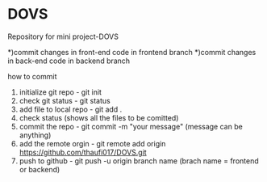 # DOVS
Repository for mini project-DOVS

*)commit changes in front-end code in frontend branch 
*)commit changes in back-end code in backend branch

how to commit

1) initialize git repo - git init
2) check git status - git status
3) add file to local repo - git add .
4) check status (shows all the files to be comitted)
5) commit the repo - git commit -m "your message" (message can be anything)
6) add the remote orgin - git remote add origin https://github.com/thaufi017/DOVS.git
7) push to github - git push -u origin branch name (brach name = frontend or backend)


